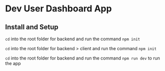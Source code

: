 # Dev User Dashboard App

## Install and Setup

`cd` into the root folder for backend and run the command `npm init`

`cd` into the root folder for backend > client and run the command `npm init`

`cd` into the root folder for backend and run the command `npm run dev` to run the app
